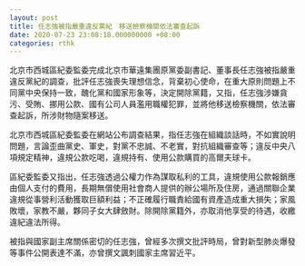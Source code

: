 ```yaml
---
layout: post
title: 任志強被指嚴重違反黨紀　移送檢察機關依法審查起訴
date: 2020-07-23 23:08:18.000000000 +08:00
categories: rthk
---
```


北京市西城區紀委監委完成北京市華遠集團原黨委副書記、董事長任志強被指嚴重違反黨紀的調查，批評任志強喪失理想信念，背棄初心使命，在重大原則問題上不同黨中央保持一致，醜化黨和國家形象等，決定開除黨籍，又指，任志強涉嫌貪污、受賄、挪用公款、國有公司人員濫用職權犯罪，並將他移送檢察機關，依法審查起訴，所涉財物隨案移送。

北京市西城區紀委監委在網站公布調查結果，指任志強在組織談話時，不如實說明問題，言論歪曲黨史、軍史，對黨不忠誠、不老實，對抗組織審查等；違反中央八項規定精神，違規公款吃喝，違規持有、使用公款購買的高爾夫球卡。　

區紀委監委又指出，任志強透過公權力作為謀取私利的工具，違規使用公款報銷應由個人支付的費用，長期無償使用社會商人提供的辦公場所及住房，通過關聯企業違規從事營利活動獲取巨額利益；不正確履行職責給國有資產造成重大損失；家風敗壞，家教不嚴，夥同子女大肆斂財。除開除黨籍外，亦取消他享受的待遇，收繳違紀違法所得。

被指與國家副主席關係密切的任志強，曾經多次撰文批評時局，曾對新型肺炎爆發等事件公開表達不滿，亦曾撰文諷刺國家主席習近平。
